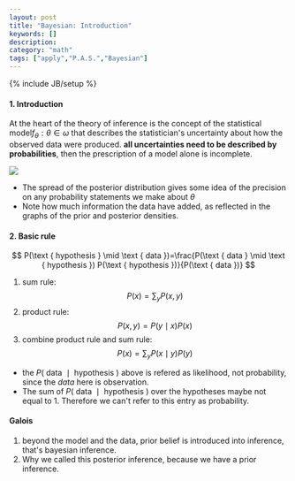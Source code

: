 ```yaml
---
layout: post
title: "Bayesian: Introduction"
keywords: []
description: 
category: "math"
tags: ["apply","P.A.S.","Bayesian"]
---
```

{% include JB/setup %}

#### 1. Introduction
At the heart of the theory of inference is the concept of the statistical
model$f_{\theta}: \theta \in \omega$ that describes the statistician's
uncertainty about how the observed data were produced. 
**all
   uncertainties need to be described by probabilities**, then the prescription of
   a model alone is incomplete.

<img src="{{IMAGE_PATH}}/math-apply-probability-and-statistics-bayesian-inference.png" />

- The spread of the posterior distribution gives some idea of the precision on
  any probability statements we make about $\theta$
- Note how much information the data have added, as reflected in the graphs of
  the prior and posterior densities.



#### 2. Basic rule

$$
P(\text { hypothesis } \mid \text { data })=\frac{P(\text { data } \mid \text { hypothesis }) P(\text { hypothesis })}{P(\text { data })}
$$


1. sum rule: $$ P(x)=\sum_{y} P(x, y) $$
2. product rule: $$ P(x, y)=P(y \mid x) P(x) $$
4. combine product rule and sum rule: $$ P(x)=\sum_{y} P(x \mid y) P(y) $$

- the $P(\text { data } \mid \text { hypothesis })$ above is refered as
  likelihood, not probability, since the $data$ here is observation. 
- The sum of $P(\text { data } \mid \text { hypothesis })$ over the hypotheses
  maybe not equal to 1. Therefore we can't refer to this entry as probability.


#### Galois
1. beyond the model and the data, prior belief is introduced into inference,
   that's bayesian inference.
2. Why we called this posterior inference, because we have a prior inference.

